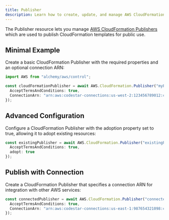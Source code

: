 ```yaml
---
title: Publisher
description: Learn how to create, update, and manage AWS CloudFormation Publishers using Alchemy Cloud Control.
---
```



The Publisher resource lets you manage [AWS CloudFormation Publishers](https://docs.aws.amazon.com/cloudformation/latest/userguide/) which are used to publish CloudFormation templates for public use.

## Minimal Example

Create a basic CloudFormation Publisher with the required properties and an optional connection ARN:

```ts
import AWS from "alchemy/aws/control";

const cloudFormationPublisher = await AWS.CloudFormation.Publisher("myPublisher", {
  AcceptTermsAndConditions: true,
  ConnectionArn: "arn:aws:codestar-connections:us-west-2:123456789012:connection/abcd1234-56ef-78gh-90ij-klmnopqrstuv"
});
```

## Advanced Configuration

Configure a CloudFormation Publisher with the adoption property set to true, allowing it to adopt existing resources:

```ts
const existingPublisher = await AWS.CloudFormation.Publisher("existingPublisher", {
  AcceptTermsAndConditions: true,
  adopt: true
});
```

## Publish with Connection

Create a CloudFormation Publisher that specifies a connection ARN for integration with other AWS services:

```ts
const connectedPublisher = await AWS.CloudFormation.Publisher("connectedPublisher", {
  AcceptTermsAndConditions: true,
  ConnectionArn: "arn:aws:codestar-connections:us-east-1:987654321098:connection/wxyz9876-54ts-32rq-10po-nmabcdefghij"
});
```
